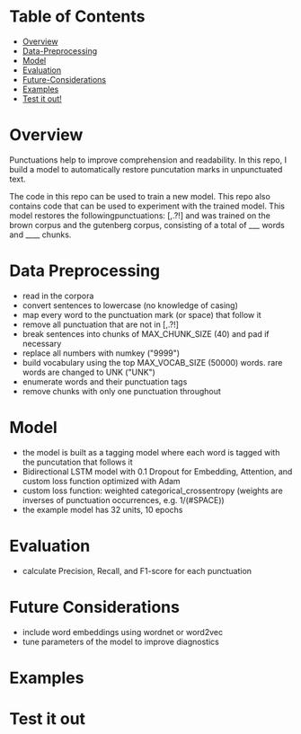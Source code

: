 # Table of Contents  
- [Overview](#Overview) 
- [Data-Preprocessing](#Data-Preprocessing)  
- [Model](#Model)  
- [Evaluation](#Evaluation)  
- [Future-Considerations](#Future-Considerations)
- [Examples](#Examples)
- [Test it out!](#Test-it-out)



# Overview
Punctuations help to improve comprehension and readability. In this repo, I build a model to automatically restore puncutation marks in unpunctuated text. 

The code in this repo can be used to train a new model. 
This repo also contains code that can be used to experiment with the trained model. This model restores the followingpunctuations: [,.?!] and was trained on the brown corpus and the gutenberg corpus, consisting of a total of ___ words and ____ chunks.

# Data Preprocessing 
- read in the corpora
- convert sentences to lowercase (no knowledge of casing)
- map every word to the punctuation mark (or space) that follow it 
- remove all punctuation that are not in [,.?!]
- break sentences into chunks of MAX_CHUNK_SIZE (40) and pad if necessary
- replace all numbers with numkey ("9999")
- build vocabulary using the top MAX_VOCAB_SIZE (50000) words. rare words are changed to UNK ("UNK")
- enumerate words and their punctuation tags  
- remove chunks with only one punctuation throughout 

# Model 
- the model is built as a tagging model where each word is tagged with the puncutation that follows it
- Bidirectional LSTM model with 0.1 Dropout for Embedding, Attention, and custom loss function optimized with Adam 
- custom loss function: weighted categorical_crossentropy (weights are inverses of punctuation occurrences, e.g. 1/(#SPACE))
- the example model has 32 units, 10 epochs

# Evaluation
- calculate Precision, Recall, and F1-score for each punctuation 

# Future Considerations
- include word embeddings using wordnet or word2vec
- tune parameters of the model to improve diagnostics 

# Examples 

# Test it out

